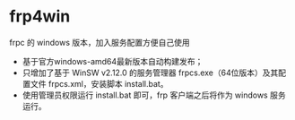 # frp4win
frpc 的 windows 版本，加入服务配置方便自己使用
- 基于官方windows-amd64最新版本自动构建发布；
- 只增加了基于 WinSW v2.12.0 的服务管理器 frpcs.exe（64位版本）及其配置文件 frpcs.xml，安装脚本 install.bat。
- 使用管理员权限运行 install.bat 即可，frp 客户端之后将作为 windows 服务运行。